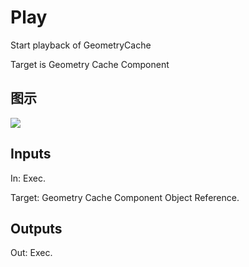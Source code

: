 # Play

Start playback of GeometryCache

Target is Geometry Cache Component

## 图示

![]($-20221218-18240925.png)

## Inputs

In: Exec.

Target: Geometry Cache Component Object Reference.  

## Outputs

Out: Exec.

